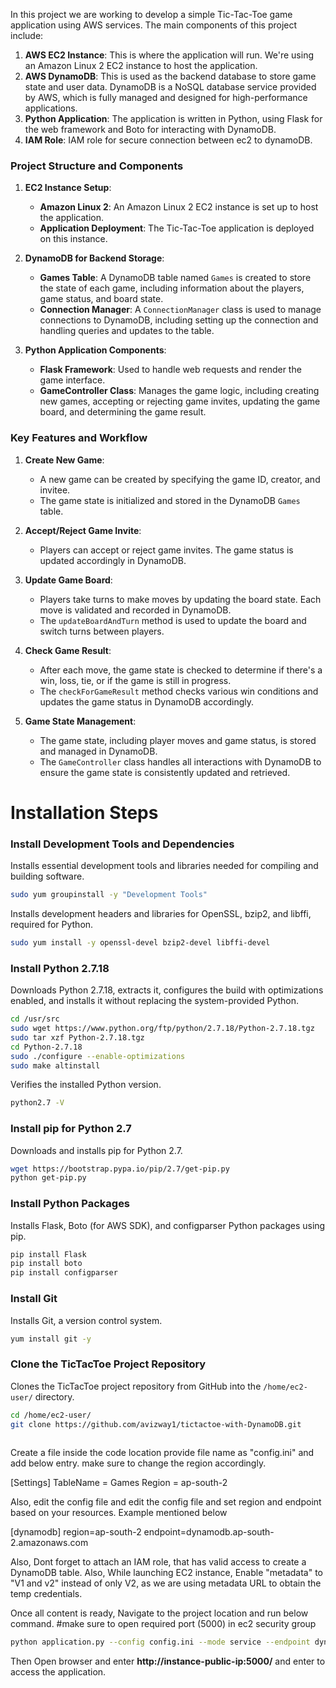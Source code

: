In this project we are working to develop a simple Tic-Tac-Toe game application using AWS services. The main components of this project include:

1. **AWS EC2 Instance**: This is where the application will run. We're using an Amazon Linux 2 EC2 instance to host the application.
2. **AWS DynamoDB**: This is used as the backend database to store game state and user data. DynamoDB is a NoSQL database service provided by AWS, which is fully managed and designed for high-performance applications.
3. **Python Application**: The application is written in Python, using Flask for the web framework and Boto for interacting with DynamoDB.
4. **IAM Role**: IAM role for secure connection between ec2 to dynamoDB.

### Project Structure and Components

1. **EC2 Instance Setup**:
   - **Amazon Linux 2**: An Amazon Linux 2 EC2 instance is set up to host the application.
   - **Application Deployment**: The Tic-Tac-Toe application is deployed on this instance.

2. **DynamoDB for Backend Storage**:
   - **Games Table**: A DynamoDB table named `Games` is created to store the state of each game, including information about the players, game status, and board state.
   - **Connection Manager**: A `ConnectionManager` class is used to manage connections to DynamoDB, including setting up the connection and handling queries and updates to the table.

3. **Python Application Components**:
   - **Flask Framework**: Used to handle web requests and render the game interface.
   - **GameController Class**: Manages the game logic, including creating new games, accepting or rejecting game invites, updating the game board, and determining the game result.

### Key Features and Workflow

1. **Create New Game**:
   - A new game can be created by specifying the game ID, creator, and invitee.
   - The game state is initialized and stored in the DynamoDB `Games` table.

2. **Accept/Reject Game Invite**:
   - Players can accept or reject game invites. The game status is updated accordingly in DynamoDB.

3. **Update Game Board**:
   - Players take turns to make moves by updating the board state. Each move is validated and recorded in DynamoDB.
   - The `updateBoardAndTurn` method is used to update the board and switch turns between players.

4. **Check Game Result**:
   - After each move, the game state is checked to determine if there's a win, loss, tie, or if the game is still in progress.
   - The `checkForGameResult` method checks various win conditions and updates the game status in DynamoDB accordingly.

5. **Game State Management**:
   - The game state, including player moves and game status, is stored and managed in DynamoDB.
   - The `GameController` class handles all interactions with DynamoDB to ensure the game state is consistently updated and retrieved.


# Installation Steps

### Install Development Tools and Dependencies

Installs essential development tools and libraries needed for compiling and building software.


```bash
sudo yum groupinstall -y "Development Tools"
```

Installs development headers and libraries for OpenSSL, bzip2, and libffi, required for Python.


```bash
sudo yum install -y openssl-devel bzip2-devel libffi-devel
```


### Install Python 2.7.18

Downloads Python 2.7.18, extracts it, configures the build with optimizations enabled, and installs it without replacing the system-provided Python.


```bash
cd /usr/src
sudo wget https://www.python.org/ftp/python/2.7.18/Python-2.7.18.tgz
sudo tar xzf Python-2.7.18.tgz
cd Python-2.7.18
sudo ./configure --enable-optimizations
sudo make altinstall
```

Verifies the installed Python version.


```bash
python2.7 -V
```

### Install pip for Python 2.7

Downloads and installs pip for Python 2.7.


```bash
wget https://bootstrap.pypa.io/pip/2.7/get-pip.py
python get-pip.py
```

### Install Python Packages

Installs Flask, Boto (for AWS SDK), and configparser Python packages using pip.


```bash
pip install Flask
pip install boto
pip install configparser
```

### Install Git

Installs Git, a version control system.

```bash
yum install git -y
```

### Clone the TicTacToe Project Repository

Clones the TicTacToe project repository from GitHub into the `/home/ec2-user/` directory.

```bash
cd /home/ec2-user/
git clone https://github.com/avizway1/tictactoe-with-DynamoDB.git
 
```

Create a file inside the code location provide file name as "config.ini" and add below entry. make sure to change the region accordingly.

[Settings]
TableName = Games
Region = ap-south-2

Also, edit the config file and edit the config file and set region and endpoint based on your resources. Example mentioned below

[dynamodb]
region=ap-south-2
endpoint=dynamodb.ap-south-2.amazonaws.com

Also, Dont forget to attach an IAM role, that has valid access to create a DynamoDB table. Also, While launching EC2 instance, Enable "metadata" to "V1 and v2" instead of only V2, as we are using metadata URL to obtain the temp credentials.

Once all content is ready, Navigate to the project location and run below command. 
#make sure to open required port (5000) in ec2 security group

```bash
python application.py --config config.ini --mode service --endpoint dynamodb.ap-south-2.amazonaws.com --serverPort 5000
```

Then Open browser and enter **http://instance-public-ip:5000/** and enter to access the application.
